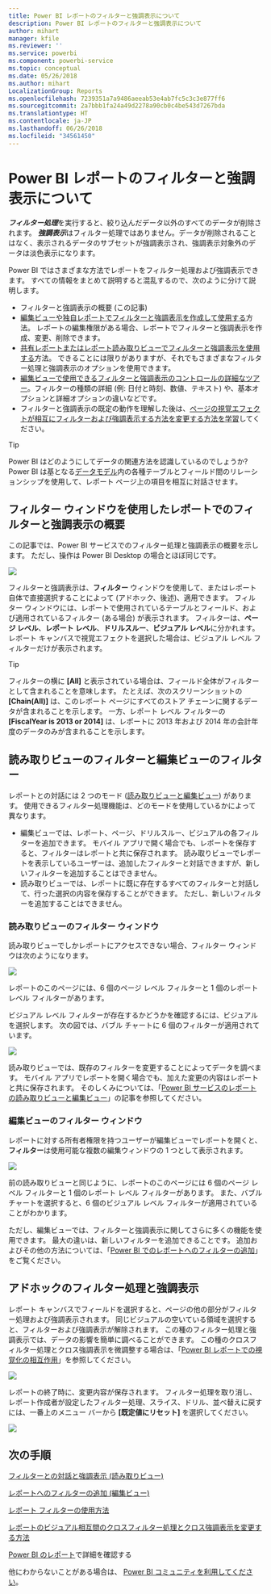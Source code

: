 ```yaml
---
title: Power BI レポートのフィルターと強調表示について
description: Power BI レポートのフィルターと強調表示について
author: mihart
manager: kfile
ms.reviewer: ''
ms.service: powerbi
ms.component: powerbi-service
ms.topic: conceptual
ms.date: 05/26/2018
ms.author: mihart
LocalizationGroup: Reports
ms.openlocfilehash: 7239351a7a9486aeeab53e4ab7fc5c3c3e877ff6
ms.sourcegitcommit: 2a7bbb1fa24a49d2278a90cb0c4be543d7267bda
ms.translationtype: HT
ms.contentlocale: ja-JP
ms.lasthandoff: 06/26/2018
ms.locfileid: "34561450"
---
```

# <a name="about-filters-and-highlighting-in-power-bi-reports"></a>Power BI レポートのフィルターと強調表示について
***フィルター処理***を実行すると、絞り込んだデータ以外のすべてのデータが削除されます。  ***強調表示***はフィルター処理ではありません。データが削除されることはなく、表示されるデータのサブセットが強調表示され、強調表示対象外のデータは淡色表示になります。

Power BI ではさまざまな方法でレポートをフィルター処理および強調表示できます。 すべての情報をまとめて説明すると混乱するので、次のように分けて説明します。

* フィルターと強調表示の概要 (この記事)
* [編集ビューや独自レポートでフィルターと強調表示を作成して使用する](power-bi-report-add-filter.md)方法。 レポートの編集権限がある場合、レポートでフィルターと強調表示を作成、変更、削除できます。
* [共有レポートまたはレポート読み取りビューでフィルターと強調表示を使用する](service-reading-view-and-editing-view.md)方法。 できることには限りがありますが、それでもさまざまなフィルター処理と強調表示のオプションを使用できます。  
* [編集ビューで使用できるフィルターと強調表示のコントロールの詳細なツアー](power-bi-how-to-report-filter.md)。フィルターの種類の詳細 (例: 日付と時刻、数値、テキスト) や、基本オプションと詳細オプションの違いなどです。
* フィルターと強調表示の既定の動作を理解した後は、[ページの視覚エフェクトが相互にフィルターおよび強調表示する方法を変更する方法を学習](service-reports-visual-interactions.md)してください。

> [!TIP]
> Power BI はどのようにしてデータの関連方法を認識しているのでしょうか?   Power BI は基となる[データモデル](https://support.office.com/article/Create-a-Data-Model-in-Excel-87e7a54c-87dc-488e-9410-5c75dbcb0f7b?ui=en-US&rs=en-US&ad=US)内の各種テーブルとフィールド間のリレーションシップを使用して、レポート ページ上の項目を相互に対話させます。
> 
> 

## <a name="introduction-to-filters-and-highlighting-in-reports-using-the-filters-pane"></a>フィルター ウィンドウを使用したレポートでのフィルターと強調表示の概要
 この記事では、Power BI サービスでのフィルター処理と強調表示の概要を示します。  ただし、操作は Power BI Desktop の場合とほぼ同じです。  

![](media/power-bi-reports-filters-and-highlighting/power-bi-add-filter-reading-view.png)

フィルターと強調表示は、**フィルター** ウィンドウを使用して、またはレポート自体で直接選択することによって (アドホック、後述)、適用できます。 フィルター ウィンドウには、レポートで使用されているテーブルとフィールド、および適用されているフィルター (ある場合) が表示されます。 フィルターは、**ページ レベル**、**レポート レベル**、**ドリルスルー**、**ビジュアル レベル**に分かれます。  レポート キャンバスで視覚エフェクトを選択した場合は、ビジュアル レベル フィルターだけが表示されます。

> [!TIP]
> フィルターの横に **[All]** と表示されている場合は、フィールド全体がフィルターとして含まれることを意味します。  たとえば、次のスクリーンショットの **[Chain(All)]** は、このレポート ページにすべてのストア チェーンに関するデータが含まれることを示します。  一方、レポート レベル フィルターの **[FiscalYear is 2013 or 2014]** は、レポートに 2013 年および 2014 年の会計年度のデータのみが含まれることを示します。
> 
> 

## <a name="filters-in-reading-view-versus-editing-view"></a>読み取りビューのフィルターと編集ビューのフィルター
レポートとの対話には 2 つのモード ([読み取りビューと編集ビュー](service-reading-view-and-editing-view.md)) があります。  使用できるフィルター処理機能は、どのモードを使用しているかによって異なります。

* 編集ビューでは、レポート、ページ、ドリルスルー、ビジュアルの各フィルターを追加できます。 モバイル アプリで開く場合でも、レポートを保存すると、フィルターはレポートと共に保存されます。 読み取りビューでレポートを表示しているユーザーは、追加したフィルターと対話できますが、新しいフィルターを追加することはできません。
* 読み取りビューでは、レポートに既に存在するすべてのフィルターと対話して、行った選択の内容を保存することができます。  ただし、新しいフィルターを追加することはできません。

### <a name="the-filters-pane-in-reading-view"></a>読み取りビューのフィルター ウィンドウ
読み取りビューでしかレポートにアクセスできない場合、フィルター ウィンドウは次のようになります。

![](media/power-bi-reports-filters-and-highlighting/power-bi-filter-reading-view.png)

レポートのこのページには、6 個のページ レベル フィルターと 1 個のレポート レベル フィルターがあります。

ビジュアル レベル フィルターが存在するかどうかを確認するには、ビジュアルを選択します。 次の図では、バブル チャートに 6 個のフィルターが適用されています。

![](media/power-bi-reports-filters-and-highlighting/power-bi-filter-visual-level.png)

読み取りビューでは、既存のフィルターを変更することによってデータを調べます。 モバイル アプリでレポートを開く場合でも、加えた変更の内容はレポートと共に保存されます。 そのしくみについては、「[Power BI サービスのレポートの読み取りビューと編集ビュー](service-reading-view-and-editing-view.md)」の記事を参照してください。

### <a name="the-filters-pane-in-editing-view"></a>編集ビューのフィルター ウィンドウ
レポートに対する所有者権限を持つユーザーが編集ビューでレポートを開くと、**フィルター**は使用可能な複数の編集ウィンドウの 1 つとして表示されます。

![](media/power-bi-reports-filters-and-highlighting/power-bi-add-filter-editing-view.png)

前の読み取りビューと同じように、レポートのこのページには 6 個のページ レベル フィルターと 1 個のレポート レベル フィルターがあります。 また、バブル チャートを選択すると、6 個のビジュアル レベル フィルターが適用されていることがわかります。

ただし、編集ビューでは、フィルターと強調表示に関してさらに多くの機能を使用できます。 最大の違いは、新しいフィルターを追加できることです。 追加およびその他の方法については、「[Power BI でのレポートへのフィルターの追加](power-bi-report-add-filter.md)」をご覧ください。

## <a name="ad-hoc-filtering-and-highlighting"></a>アドホックのフィルター処理と強調表示
レポート キャンバスでフィールドを選択すると、ページの他の部分がフィルター処理および強調表示されます。 同じビジュアルの空いている領域を選択すると、フィルターおよび強調表示が解除されます。 この種のフィルター処理と強調表示では、データの影響を簡単に調べることができます。 この種のクロスフィルター処理とクロス強調表示を微調整する場合は、「[Power BI レポートでの視覚化の相互作用](service-reports-visual-interactions.md)」を参照してください。

![](media/power-bi-reports-filters-and-highlighting/power-bi-adhoc-filter.gif)

レポートの終了時に、変更内容が保存されます。 フィルター処理を取り消し、レポート作成者が設定したフィルター処理、スライス、ドリル、並べ替えに戻すには、一番上のメニュー バーから **[既定値にリセット]** を選択してください。

![](media/power-bi-reports-filters-and-highlighting/power-bi-reset-to-default.png)

## <a name="next-steps"></a>次の手順
[フィルターとの対話と強調表示 (読み取りビュー)](service-reading-view-and-editing-view.md)

[レポートへのフィルターの追加 (編集ビュー)](power-bi-report-add-filter.md)

[レポート フィルターの使用方法](power-bi-how-to-report-filter.md)

[レポートのビジュアル相互間のクロスフィルター処理とクロス強調表示を変更する方法](service-reports-visual-interactions.md)

[Power BI のレポート](service-reports.md)で詳細を確認する

他にわからないことがある場合は、 [Power BI コミュニティを利用してください](http://community.powerbi.com/)。

